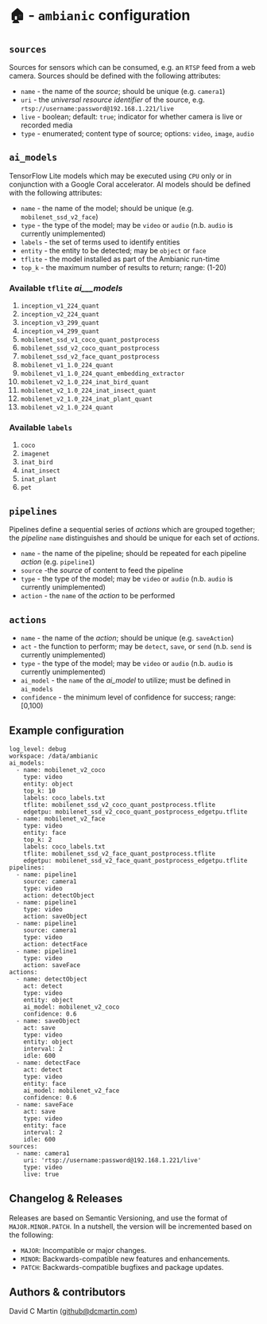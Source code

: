 # &#127968; - `ambianic` configuration

## `sources`
Sources for sensors which can be consumed, e.g. an `RTSP` feed from a web camera.  Sources should be defined with the following attributes:

+ `name` - the name of the _source_; should be unique (e.g. `camera1`)
+ `uri` - the _universal resource identifier_ of the source, e.g. `rtsp://username:password@192.168.1.221/live`
+ `live` - boolean; default: `true`; indicator for whether camera is live or recorded media
+ `type` - enumerated;  content type of source; options: `video`, `image`, `audio`

## `ai_models`
TensorFlow Lite models which may be executed using `CPU` only or in conjunction with a Google Coral accelerator.  AI models should be defined with the following attributes:

+ `name` - the name of the model; should be unique (e.g. `mobilenet_ssd_v2_face`)
+ `type` - the type of the model; may be `video` or `audio` (n.b. `audio` is currently unimplemented)
+ `labels` - the set of terms used to identify entities
+ `entity` - the entity to be detected; may be `object` or `face`
+ `tflite` - the model installed as part of the Ambianic run-time
+ `top_k` - the maximum number of results to return; range: (1-20)

### Available `tflite` _ai___models_

1. `inception_v1_224_quant`
1. `inception_v2_224_quant`
1. `inception_v3_299_quant`
1. `inception_v4_299_quant`
1. `mobilenet_ssd_v1_coco_quant_postprocess`
1. `mobilenet_ssd_v2_coco_quant_postprocess`
1. `mobilenet_ssd_v2_face_quant_postprocess`
2. `mobilenet_v1_1.0_224_quant`
2. `mobilenet_v1_1.0_224_quant_embedding_extractor`
2. `mobilenet_v2_1.0_224_inat_bird_quant`
2. `mobilenet_v2_1.0_224_inat_insect_quant`
2. `mobilenet_v2_1.0_224_inat_plant_quant`
2. `mobilenet_v2_1.0_224_quant`

### Available `labels`

1. `coco`
1. `imagenet`
1. `inat_bird`
1. `inat_insect`
1. `inat_plant`
1. `pet`

## `pipelines`
Pipelines define a sequential series of _actions_ which are grouped together; the _pipeline_ `name` distinguishes and should be unique for each set of _actions_.

+ `name` - the name of the pipeline; should be repeated for each pipeline _action_ (e.g. `pipeline1`)
+ `source` -the _source_ of content to feed the pipeline
+ `type` - the type of the model; may be `video` or `audio` (n.b. `audio` is currently unimplemented)
+ `action` - the `name` of the _action_ to be performed

## `actions`

+ `name` - the name of the _action_; should be unique (e.g. `saveAction`)
+ `act` - the function to perform; may be `detect`, `save`, or `send` (n.b. `send` is currently unimplemented)
+ `type` - the type of the model; may be `video` or `audio` (n.b. `audio` is currently unimplemented)
+ `ai_model` - the `name` of the _ai_model_ to utilize; must be defined in `ai_models`
+ `confidence` - the minimum level of confidence for success; range: [0,100)

## Example configuration

```
log_level: debug
workspace: /data/ambianic
ai_models:
  - name: mobilenet_v2_coco
    type: video
    entity: object
    top_k: 10
    labels: coco_labels.txt
    tflite: mobilenet_ssd_v2_coco_quant_postprocess.tflite
    edgetpu: mobilenet_ssd_v2_coco_quant_postprocess_edgetpu.tflite
  - name: mobilenet_v2_face
    type: video
    entity: face
    top_k: 2
    labels: coco_labels.txt
    tflite: mobilenet_ssd_v2_face_quant_postprocess.tflite
    edgetpu: mobilenet_ssd_v2_face_quant_postprocess_edgetpu.tflite
pipelines:
  - name: pipeline1
    source: camera1
    type: video
    action: detectObject
  - name: pipeline1
    type: video
    action: saveObject
  - name: pipeline1
    source: camera1
    type: video
    action: detectFace
  - name: pipeline1
    type: video
    action: saveFace
actions:
  - name: detectObject
    act: detect
    type: video
    entity: object
    ai_model: mobilenet_v2_coco
    confidence: 0.6
  - name: saveObject
    act: save
    type: video
    entity: object
    interval: 2
    idle: 600
  - name: detectFace
    act: detect
    type: video
    entity: face
    ai_model: mobilenet_v2_face
    confidence: 0.6
  - name: saveFace
    act: save
    type: video
    entity: face
    interval: 2
    idle: 600
sources:
  - name: camera1
    uri: 'rtsp://username:password@192.168.1.221/live'
    type: video
    live: true
```

## Changelog & Releases
Releases are based on Semantic Versioning, and use the format
of ``MAJOR.MINOR.PATCH``. In a nutshell, the version will be incremented
based on the following:

- ``MAJOR``: Incompatible or major changes.
- ``MINOR``: Backwards-compatible new features and enhancements.
- ``PATCH``: Backwards-compatible bugfixes and package updates.

## Authors & contributors
David C Martin (github@dcmartin.com)

[commits]: https://github.com/dcmartin/hassio-addons/ambianic/commits/master
[contributors]: https://github.com/dcmartin/hassio-addons/ambianic/graphs/contributors
[dcmartin]: https://github.com/dcmartin
[issue]: https://github.com/dcmartin/hassio-addons/ambianic/issues
[keepchangelog]: http://keepachangelog.com/en/1.0.0/
[releases]: https://github.com/dcmartin/hassio-addons/ambianic/releases
[repository]: https://github.com/dcmartin/hassio-addons

<img width="1" src="http://clustrmaps.com/map_v2.png?cl=ffffff&w=a&t=n&d=nHYT4NR2G2QC7Y7yBZRLYccEBA0WFVBI5AgkTmURk9c"/>
